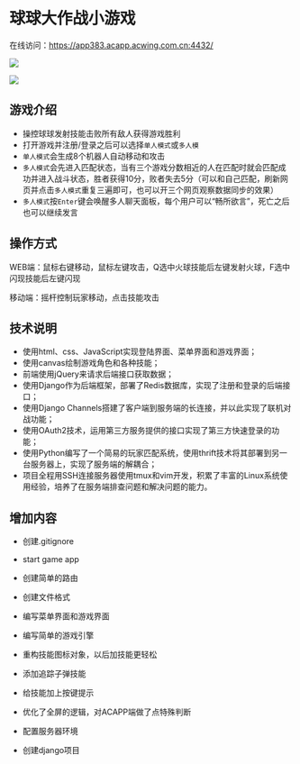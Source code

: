 # 球球大作战小游戏

在线访问：https://app383.acapp.acwing.com.cn:4432/

![](https://raw.githubusercontent.com/YangQing-Lin/AcApp-BattleOfBalls/master/game/static/image/menu/bg_1.png)

![](https://picgo-yangqing.oss-cn-hangzhou.aliyuncs.com/img/202302171304561.png)

## 游戏介绍

- 操控球球发射技能击败所有敌人获得游戏胜利
- 打开游戏并注册/登录之后可以选择`单人模式`或`多人模`
- `单人模式`会生成8个机器人自动移动和攻击
- `多人模式`会先进入匹配状态，当有三个游戏分数相近的人在匹配时就会匹配成功并进入战斗状态，胜者获得10分，败者失去5分（可以和自己匹配，刷新网页并点击`多人模式`重复三遍即可，也可以开三个网页观察数据同步的效果）
- `多人模式`按`Enter`键会唤醒多人聊天面板，每个用户可以“畅所欲言”，死亡之后也可以继续发言


## 操作方式

WEB端：鼠标右键移动，鼠标左键攻击，Q选中火球技能后左键发射火球，F选中闪现技能后左键闪现

移动端：摇杆控制玩家移动，点击技能攻击

## 技术说明
- 使用html、css、JavaScript实现登陆界面、菜单界面和游戏界面；
- 使用canvas绘制游戏角色和各种技能；
- 前端使用jQuery来请求后端接口获取数据；
- 使用Django作为后端框架，部署了Redis数据库，实现了注册和登录的后端接口；
- 使用Django Channels搭建了客户端到服务端的长连接，并以此实现了联机对战功能；
- 使用OAuth2技术，运用第三方服务提供的接口实现了第三方快速登录的功能；
- 使用Python编写了一个简易的玩家匹配系统，使用thrift技术将其部署到另一台服务器上，实现了服务端的解耦合；
- 项目全程用SSH连接服务器使用tmux和vim开发，积累了丰富的Linux系统使用经验，培养了在服务端排查问题和解决问题的能力。


## 增加内容



- 创建.gitignore
- start game app
- 创建简单的路由
- 创建文件格式
- 编写菜单界面和游戏界面
- 编写简单的游戏引擎

- 重构技能图标对象，以后加技能更轻松
- 添加追踪子弹技能
- 给技能加上按键提示
- 优化了全屏的逻辑，对ACAPP端做了点特殊判断

- 配置服务器环境
- 创建django项目
